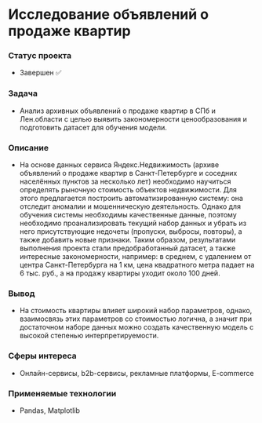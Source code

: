 # Исследование объявлений о продаже квартир

### Статус проекта 
- Завершен ✅

### Задача  
- Анализ архивных объявлений о продаже квартир в СПб и Лен.области с целью выявить закономерности ценообразования и подготовить датасет для обучения модели.

### Описание
- На основе данных сервиса Яндекс.Недвижимость (архиве объявлений о продаже квартир в Санкт-Петербурге и соседних населённых пунктов за несколько лет) необходимо научиться определять рыночную стоимость объектов недвижимости. Для этого предлагается построить автоматизированную систему: она отследит аномалии и мошенническую деятельность. Однако для обучения системы необходимы качественные данные, поэтому необходимо проанализировать текущий набор данных и убрать из него присутствующие недочеты (пропуски, выбросы, повторы), а также добавить новые признаки. Таким образом, результатами выполнения проекта стали предобработанный датасет, а также интересные закономерности, например: в среднем, с удалением от центра Санкт-Петербурга на 1 км, цена квадратного метра падает на 6 тыс. руб., а на продажу квартиры уходит около 100 дней. 

### Вывод
- На стоимость квартиры влияет широкий набор параметров, однако, взаимосвязь этих параметров со стоимостью логична, а значит при достаточном наборе данных можно создать качественную модель с высокой степенью интерпретируемости. 

### Сферы интереса
- Онлайн-сервисы, b2b-сервисы, рекламные платформы, E-commerce

### Применяемые технологии
- Pandas, Matplotlib


